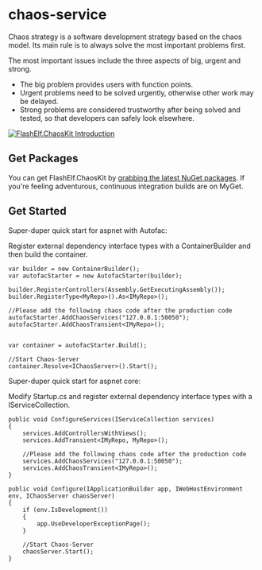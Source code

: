 # chaos-service

Chaos strategy is a software development strategy based on the chaos model. Its main rule is to always solve the most important problems first.

The most important issues include the three aspects of big, urgent and strong.

- The big problem provides users with function points.
- Urgent problems need to be solved urgently, otherwise other work may be delayed.
- Strong problems are considered trustworthy after being solved and tested, so that developers can safely look elsewhere.

[![FlashElf.ChaosKit Introduction](http://i3.ytimg.com/vi/L-iCH1w1iKU/hqdefault.jpg)](https://youtu.be/L-iCH1w1iKU "FlashElf.ChaosKit")

## Get Packages

You can get FlashElf.ChaosKit by [grabbing the latest NuGet packages](https://www.nuget.org/packages/FlashElf.ChaosKit/). If you're feeling adventurous, continuous integration builds are on MyGet.

## Get Started

Super-duper quick start for aspnet with Autofac:

Register external dependency interface types with a ContainerBuilder and then build the container.

```CSharp
var builder = new ContainerBuilder();
var autofacStarter = new AutofacStarter(builder);

builder.RegisterControllers(Assembly.GetExecutingAssembly());
builder.RegisterType<MyRepo>().As<IMyRepo>();

//Please add the following chaos code after the production code
autofacStarter.AddChaosServices("127.0.0.1:50050");
autofacStarter.AddChaosTransient<IMyRepo>();


var container = autofacStarter.Build();

//Start Chaos-Server
container.Resolve<IChaosServer>().Start();
```

Super-duper quick start for aspnet core:

Modify Startup.cs and register external dependency interface types with a IServiceCollection.

```CSharp
public void ConfigureServices(IServiceCollection services)
{
	services.AddControllersWithViews();
	services.AddTransient<IMyRepo, MyRepo>();

    //Please add the following chaos code after the production code
	services.AddChaosServices("127.0.0.1:50050");
	services.AddChaosTransient<IMyRepo>();
}

public void Configure(IApplicationBuilder app, IWebHostEnvironment env, IChaosServer chaosServer)
{
    if (env.IsDevelopment())
	{
		app.UseDeveloperExceptionPage();
	}

    //Start Chaos-Server
    chaosServer.Start();
}
```

